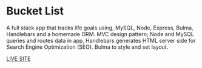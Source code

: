 # Bucket List

<p>
  A full stack app that tracks life goals using, MySQL, Node, Express, Bulma, Handlebars and a homemade ORM. MVC design pattern; Node and MySQL queries and routes data in app, Handlebars generates HTML server side for Search Engine Optimization (SEO). Bulma to style and set layout.
</p>

[LIVE SITE](https://floating-tundra-83868.herokuapp.com/burgers)